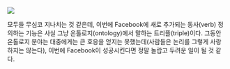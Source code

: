 ![](https://40.media.tumblr.com/tumblr_ls55pe0gtG1qz6t91o1_500.png)

모두들 무심코 지나치는 것 같은데, 이번에 Facebook에 새로 추가되는 동사(verb) 정의하는 기능은 사실 그냥 온톨로지(ontology)에서 말하는 트리플(triple)이다. 그동안 온톨로지 분야는 대중에게는 큰 호응을 얻지는 못했는데(사람들은 논리를 그렇게 사랑하지는 않는다), 이번에 Facebook이 성공시킨다면 정말 놀랍고 두려운 일이 될 것 같다.
